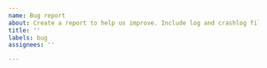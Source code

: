 ```yaml
---
name: Bug report
about: Create a report to help us improve. Include log and crashlog files
title: ''
labels: bug
assignees: ''

---
```



